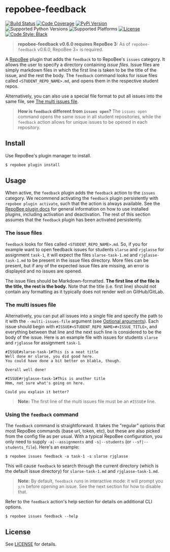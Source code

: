 # repobee-feedback
[![Build Status](https://github.com/repobee/repobee-feedback/actions/workflows/tests.yml/badge.svg)](https://github.com/repobee/repobee-feedback/actions/workflows/tests.yml)
[![Code Coverage](https://codecov.io/gh/repobee/repobee-feedback/branch/master/graph/badge.svg)](https://codecov.io/gh/repobee/repobee-feedback)
[![PyPi Version](https://badge.fury.io/py/repobee-feedback.svg)](https://badge.fury.io/py/repobee-feedback)
![Supported Python Versions](https://img.shields.io/badge/python-3.6%7C3.7%7C3.8-blue)
![Supported Platforms](https://img.shields.io/badge/platforms-Linux%2C%20macOS-blue.svg)
[![License](https://img.shields.io/badge/license-MIT-blue.svg)](LICENSE)
[![Code Style: Black](https://img.shields.io/badge/code%20style-black-000000.svg)](https://github.com/psf/black)

> **repobee-feedback v0.6.0 requires RepoBee 3:** As of `repobee-feedback`
> v0.6.0, RepoBee 3+ is required.

A [RepoBee](https://github.com/repobee/repobee) plugin that adds the
`feedback` to to RepoBee's `issues` category. It allows the user to specify a
directory containing _issue files_. Issue files are simply markdown files in
which the first line is taken to be the title of the issue, and the rest the
body. The `feedback` command looks for issue files called
`<STUDENT_REPO_NAME>.md`, and opens them in the respective student repos.

Alternatively, you can also use a special file format to put all issues into
the same file, see [The multi issues file](#the-multi-issues-file).

> **How is `feedback` different from `issues open`?** The ``issues open``
> command opens the same issue in all student repositories, while the
> ``feedback`` action allows for unique issues to be opened in each repository.

## Install
Use RepoBee's plugin manager to install.

```bash
$ repobee plugin install
```

## Usage
When active, the `feedback` plugin adds the `feedback` action to the `issues` category.
We recommend activating the `feedback` plugin persistently with `repobee plugin
activate`, such that the action is always available. See the [RepoBee plugin
docs](https://repobee.readthedocs.io/en/stable/plugins.html#using-existing-plugins)
for general information on how to use installed plugins, including activation
and deactivation. The rest of this section assumes that the `feedback` plugin has
been activated persistently.

### The issue files
`feedback` looks for files called `<STUDENT_REPO_NAME>.md`. So, if you for
example want to open feedback issues for students `slarse` and `rjglasse` for
assignment `task-1`, it will expect the files `slarse-task-1.md` and
`rjglasse-task-1.md` to be present in the issue files directory. More files can
be present, but if any of the expected issue files are missing, an error is
displayed and no issues are opened.

The issue files should be Markdown-formatted. **The first line of the file is
the title, the rest is the body.** Note that the title (i.e. first line) should
not contain any formatting as it typically does not render well on
GitHub/GitLab.

### The multi issues file
Alternatively, you can put all issues into a single file and specify the path
to it with the `--multi-issues-file` argument (see [Optional
arguments](#optional-arguments)). Each issue should begin with
`#ISSUE#<STUDENT_REPO_NAME>#<ISSUE_TITLE>`, and everything between that line
and the next such line is considered to be the body of the issue. Here is an
example file with issues for students `slarse` and `rjglasse` for assignment
`task-1`.

```
#ISSUE#slarse-task-1#This is a neat title
Well done mr slarse, you did good here.
You could have done a bit better on blabla, though.

Overall well done!

#ISSUE#rjglasse-task-1#This is another title
Hmm, not sure what's going on here.

Could you explain it better?
```

> **Note:** The first line of the multi issues file must be an `#ISSUE#` line.

### Using the `feedback` command
The `feedback` command is straightforward. It takes the "regular" options
that most RepoBee commands (base url, token, etc), but these are also picked
from the config file as per usual. With a typical RepoBee configuration, you
only need to supply `-a|--assignments` and `-s|--students` (or
`--sf|--students_file`). Here's an example:

```
$ repobee issues feedback -a task-1 -s slarse rjglasse
```

This will cause `feedback` to search through the current directory (which
is the default issue directory) for `slarse-task-1.md` and `rjglasse-task-1.md`.

> **Note:** By default, `feedback` runs in interactive mode: it will
> prompt you `y/n` before opening an issue. See the next section for how to
> disable that.

Refer to the `feedback` action's help section for details on additional CLI options.

```
$ repobee issues feedback --help
```

## License
See [LICENSE](LICENSE) for details.

